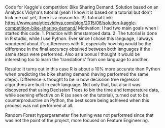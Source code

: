 Code for Kaggle's competition: Bike Sharing Demand. Solution based on an Analytics Vidyha's tutorial (yeah I know it is based on a tutorial but don't kick me out yet, there is a reason for it!) 
Tutorial Link: https://www.analyticsvidhya.com/blog/2015/06/solution-kaggle-competition-bike-sharing-demand/
Motivation: I had two main goals when I started this code.
                     1. Practice with timestamped data.
                     2. The tutorial is done in R studio, while I use Python. Ever since I chose this language, I always wondered about it's 
differences with R, especially how big would be the difference in the final accuracy obtained between both languages if the same steps were performed. Also as a bonus I thought it would be interesting too to learn the 'translations' from one language to another.

Results: It turns out in this case R is about a 10% more accurate than Python when predicting the bike sharing demand (having performed the same steps). Difference is thought to be in how decission tree regressor algorithms are built in each language. Not only that, but also it was discovered that using Decission Trees to bin the time and temperature data, while seeming effective on R (as seen on the tutorial), turned out to be counterproductive on Python, the best score being achieved when this process was not performed at all.

Random Forest hyperparameter fine tuning was not performed since that was not the point of the project, more focused on Feature Engineering.
